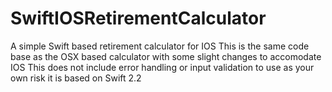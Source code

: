 # SwiftIOSRetirementCalculator
A simple Swift based retirement calculator for IOS
This is the same code base as the OSX based calculator with some slight changes to accomodate IOS
This does not include error handling or input validation to use as your own risk it is based on
Swift 2.2
